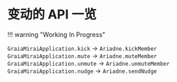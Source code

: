 # 变动的 API 一览

!!! warning "Working In Progress"

`GraiaMiraiApplication.kick` -> `Ariadne.kickMember`
`GraiaMiraiApplication.mute` -> `Ariadne.muteMember`
`GraiaMiraiApplication.unmute` -> `Ariadne.unmuteMember`
`GraiaMiraiApplication.nudge` -> `Ariadne.sendNudge`
